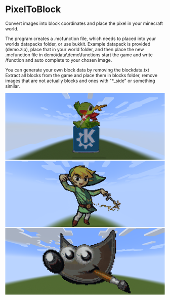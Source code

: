 # PixelToBlock
Convert images into block coordinates and place the pixel in your minecraft world.

The program creates a .mcfunction file, which needs to placed into your worlds datapacks folder, or use bukkit.
Example datapack is provided (demo.zip), place that in your world folder, and then place the new .mcfunction file in demo\data\demo\functions
start the game and write /function and auto complete to your chosen image.

You can generate your own block data by removing the blockdata.txt
Extract all blocks from the game and place them in blocks folder, remove images that are not actually blocks and ones with "*_side" or something similar.

![](screenshots/kde.png)
![](screenshots/link.png)
![](screenshots/gimp.png)
